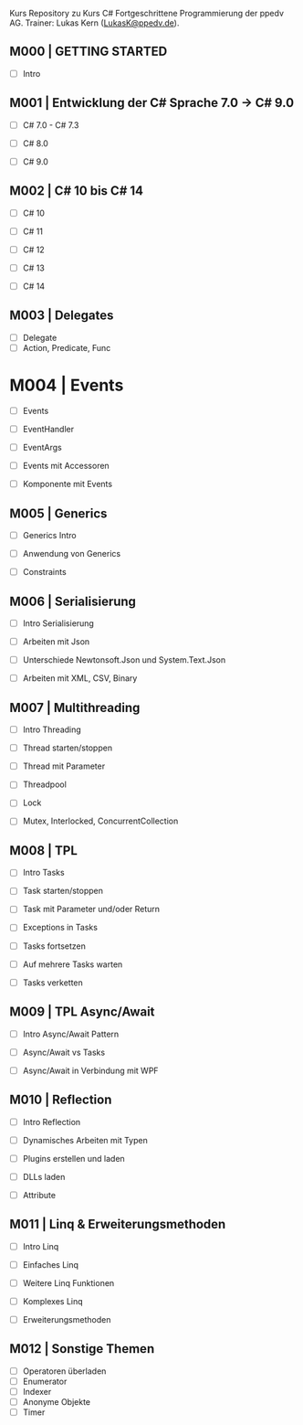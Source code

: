 Kurs Repository zu Kurs C# Fortgeschrittene Programmierung der ppedv AG. Trainer: Lukas Kern (LukasK@ppedv.de). 

## M000 | GETTING STARTED
- [ ] Intro

## M001 | Entwicklung der C# Sprache 7.0 -> C# 9.0

- [ ] C# 7.0 - C# 7.3
- [ ] C# 8.0
- [ ] C# 9.0


## M002 | C# 10 bis C# 14

- [ ] C# 10
- [ ] C# 11
- [ ] C# 12
- [ ] C# 13
- [ ] C# 14


## M003 | Delegates

- [ ] Delegate
- [ ] Action, Predicate, Func

# M004 | Events

- [ ] Events
- [ ] EventHandler
- [ ] EventArgs
- [ ] Events mit Accessoren
- [ ] Komponente mit Events


## M005 | Generics

- [ ] Generics Intro
- [ ] Anwendung von Generics
- [ ] Constraints


## M006 | Serialisierung

- [ ] Intro Serialisierung
- [ ] Arbeiten mit Json
- [ ] Unterschiede Newtonsoft.Json und System.Text.Json
- [ ] Arbeiten mit XML, CSV, Binary


## M007 | Multithreading

- [ ] Intro Threading
- [ ] Thread starten/stoppen
- [ ] Thread mit Parameter
- [ ] Threadpool
- [ ] Lock
- [ ] Mutex, Interlocked, ConcurrentCollection


## M008 | TPL

- [ ] Intro Tasks
- [ ] Task starten/stoppen
- [ ] Task mit Parameter und/oder Return
- [ ] Exceptions in Tasks
- [ ] Tasks fortsetzen
- [ ] Auf mehrere Tasks warten
- [ ] Tasks verketten


## M009 | TPL Async/Await

- [ ] Intro Async/Await Pattern
- [ ] Async/Await vs Tasks
- [ ] Async/Await in Verbindung mit WPF


## M010 | Reflection

- [ ] Intro Reflection
- [ ] Dynamisches Arbeiten mit Typen
- [ ] Plugins erstellen und laden
- [ ] DLLs laden
- [ ] Attribute


## M011 | Linq & Erweiterungsmethoden

- [ ] Intro Linq
- [ ] Einfaches Linq
- [ ] Weitere Linq Funktionen
- [ ] Komplexes Linq
- [ ] Erweiterungsmethoden


## M012 | Sonstige Themen

- [ ] Operatoren überladen
- [ ] Enumerator
- [ ] Indexer
- [ ] Anonyme Objekte
- [ ] Timer